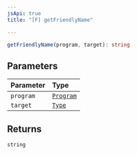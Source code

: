 ```yaml
---
jsApi: true
title: "[F] getFriendlyName"

---
```

```ts
getFriendlyName(program, target): string
```

## Parameters

| Parameter | Type |
| :------ | :------ |
| `program` | [`Program`](../interfaces/Program.md) |
| `target` | [`Type`](../type-aliases/Type.md) |

## Returns

`string`
